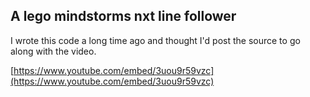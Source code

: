## A lego mindstorms nxt line follower

I wrote this code a long time ago and thought I'd post the source to go along with
the video.


[https://www.youtube.com/embed/3uou9r59vzc](https://www.youtube.com/embed/3uou9r59vzc)
